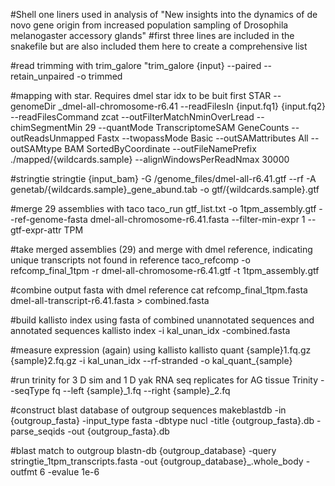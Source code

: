 #Shell one liners used in analysis of "New insights into the dynamics of de novo gene origin from increased population sampling of Drosophila melanogaster accessory glands"
#first three lines are included in the snakefile but are also included them here to create a comprehensive list

#read trimming with trim_galore
"trim_galore {input} --paired --retain_unpaired -o trimmed

#mapping with star. Requires dmel star idx to be buit first
STAR  --genomeDir _dmel-all-chromosome-r6.41 --readFilesIn {input.fq1} {input.fq2} --readFilesCommand zcat --outFilterMatchNminOverLread  --chimSegmentMin 29 --quantMode TranscriptomeSAM GeneCounts --outReadsUnmapped Fastx --twopassMode Basic --outSAMattributes All --outSAMtype BAM SortedByCoordinate --outFileNamePrefix ./mapped/{wildcards.sample} --alignWindowsPerReadNmax 30000

#stringtie
stringtie {input_bam} -G /genome_files/dmel-all-r6.41.gtf --rf -A genetab/{wildcards.sample}_gene_abund.tab -o gtf/{wildcards.sample}.gtf

#merge 29 assemblies with taco
taco_run gtf_list.txt -o 1tpm_assembly.gtf --ref-genome-fasta dmel-all-chromosome-r6.41.fasta --filter-min-expr 1 --gtf-expr-attr TPM

#take merged assemblies (29) and merge with dmel reference, indicating unique transcripts not found in reference
taco_refcomp -o refcomp_final_1tpm -r dmel-all-chromosome-r6.41.gtf -t 1tpm_assembly.gtf

#combine output fasta with dmel reference
cat refcomp_final_1tpm.fasta dmel-all-transcript-r6.41.fasta > combined.fasta

#build kallisto index using fasta of combined unannotated sequences and annotated sequences
kallisto index -i kal_unan_idx -combined.fasta 

#measure expression (again) using kallisto
kallisto quant {sample}1.fq.gz {sample}2.fq.gz -i kal_unan_idx --rf-stranded -o kal_quant_{sample}

#run trinity for 3 D sim and 1 D yak RNA seq replicates for AG tissue
Trinity --seqType fq --left {sample}_1.fq --right {sample}_2.fq

#construct blast database of outgroup sequences
makeblastdb -in {outgroup_fasta} -input_type fasta -dbtype nucl -title {outgroup_fasta}.db -parse_seqids -out {outgroup_fasta}.db

#blast match to outgroup
blastn-db  {outgroup_database}  -query stringtie_1tpm_transcripts.fasta -out {outgroup_database}_.whole_body -outfmt 6 -evalue 1e-6